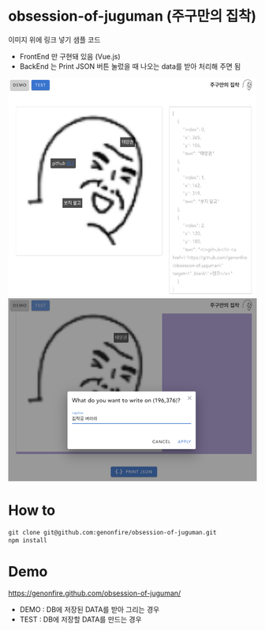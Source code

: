 # obsession-of-juguman (주구만의 집착)
이미지 위에 링크 넣기 샘플 코드
- FrontEnd 만 구현돼 있음 (Vue.js)
- BackEnd 는 Print JSON 버튼 눌렀을 때 나오는 data를 받아 처리해 주면 됨


![screenshot](./demo.png?raw=true "screenshot")
![screenshot](./test.png?raw=true "screenshot")


# How to

    git clone git@github.com:genonfire/obsession-of-juguman.git
    npm install


# Demo

https://genonfire.github.com/obsession-of-juguman/

- DEMO : DB에 저장된 DATA를 받아 그리는 경우
- TEST : DB에 저장할 DATA를 만드는 경우
